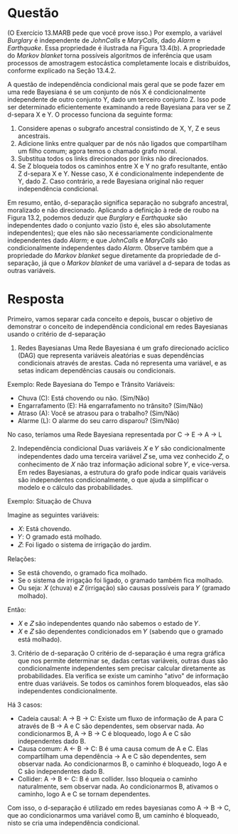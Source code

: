 # Questão

(O Exercício 13.MARB pede que você prove isso.) Por exemplo, a variável *Burglary* é independente de *JohnCalls* e *MaryCalls*, dado *Alarm* e *Earthquake*. Essa propriedade é ilustrada na Figura 13.4(b). A propriedade do *Markov blanket* torna possíveis algoritmos de inferência que usam processos de amostragem estocástica completamente locais e distribuídos, conforme explicado na Seção 13.4.2.

A questão de independência condicional mais geral que se pode fazer em uma rede Bayesiana é se um conjunto de nós X é condicionalmente independente de outro conjunto Y, dado um terceiro conjunto Z. Isso pode ser determinado eficientemente examinando a rede Bayesiana para ver se Z d-separa X e Y. O processo funciona da seguinte forma:

1.  Considere apenas o subgrafo ancestral consistindo de X, Y, Z e seus ancestrais.
2.  Adicione links entre qualquer par de nós não ligados que compartilham um filho comum; agora temos o chamado grafo moral.
3.  Substitua todos os links direcionados por links não direcionados.
4.  Se Z bloqueia todos os caminhos entre X e Y no grafo resultante, então Z d-separa X e Y. Nesse caso, X é condicionalmente independente de Y, dado Z. Caso contrário, a rede Bayesiana original não requer independência condicional.

Em resumo, então, d-separação significa separação no subgrafo ancestral, moralizado e não direcionado. Aplicando a definição à rede de roubo na Figura 13.2, podemos deduzir que *Burglary* e *Earthquake* são independentes dado o conjunto vazio (isto é, eles são absolutamente independentes); que eles não são necessariamente condicionalmente independentes dado *Alarm*; e que *JohnCalls* e *MaryCalls* são condicionalmente independentes dado *Alarm*. Observe também que a propriedade do *Markov blanket* segue diretamente da propriedade de d-separação, já que o *Markov blanket* de uma variável a d-separa de todas as outras variáveis.

# Resposta
Primeiro, vamos separar cada conceito e depois, buscar o objetivo de demonstrar o conceito de independência condicional em redes Bayesianas usando o critério de d-separação

1. Redes Bayesianas
Uma Rede Bayesiana é um grafo direcionado acíclico (DAG) que representa variáveis aleatórias e suas dependências condicionais através de arestas. Cada nó representa uma variável, e as setas indicam dependências causais ou condicionais.

Exemplo: Rede Bayesiana do Tempo e Trânsito
Variáveis:
- Chuva (C): Está chovendo ou não. (Sim/Não)
- Engarrafamento (E): Há engarrafamento no trânsito? (Sim/Não)
- Atraso (A): Você se atrasou para o trabalho? (Sim/Não)
- Alarme (L): O alarme do seu carro disparou? (Sim/Não)

No caso, teríamos uma Rede Bayesiana representada por C → E → A → L


2. Independência condicional
Duas variáveis 𝑋 e 𝑌 são condicionalmente independentes dado uma terceira variável 𝑍 se, uma vez conhecido 𝑍, o conhecimento de 𝑋 não traz informação adicional sobre 𝑌, e vice-versa. Em redes Bayesianas, a estrutura do grafo pode indicar quais variáveis são independentes condicionalmente, o que ajuda a simplificar o modelo e o cálculo das probabilidades.

Exemplo: Situação de Chuva

Imagine as seguintes variáveis:
- 𝑋: Está chovendo.
- 𝑌: O gramado está molhado.
- 𝑍: Foi ligado o sistema de irrigação do jardim.

Relações:
- Se está chovendo, o gramado fica molhado.
- Se o sistema de irrigação foi ligado, o gramado também fica molhado.
- Ou seja: 𝑋 (chuva) e 𝑍 (irrigação) são causas possíveis para 𝑌 (gramado molhado).

Então:
- 𝑋 e 𝑍 são independentes quando não sabemos o estado de 𝑌.
- 𝑋 e 𝑍 são dependentes condicionados em 𝑌 (sabendo que o gramado está molhado).

3. Critério de d-separação
O critério de d-separação é uma regra gráfica que nos permite determinar se, dadas certas variáveis, outras duas são condicionalmente independentes sem precisar calcular diretamente as probabilidades. Ela verifica se existe um caminho "ativo" de informação entre duas variáveis. Se todos os caminhos forem bloqueados, elas são independentes condicionalmente.

Há 3 casos:
- Cadeia causal: A → B → C: Existe um fluxo de informação de A para C através de B → A e C são dependentes, sem observar nada. Ao condicionarmos B, A → B → C é bloqueado, logo A e C são independentes dado B.
- Causa comum: A ← B → C: B é uma causa comum de A e C. Elas compartilham uma dependência → A e C são dependentes, sem observar nada. Ao condicionarmos B, o caminho é bloqueado, logo  A e C são independentes dado B.
- Collider: A → B ← C: B é um collider. Isso bloqueia o caminho naturalmente, sem observar nada. Ao condicionarmos B, ativamos o caminho, logo A e C se tornam dependentes.

Com isso, o d-separação é utilizado em redes bayesianas como A → B → C, que ao condicionarmos uma variável como B, um caminho é bloqueado, nisto se cria uma independência condicional.



